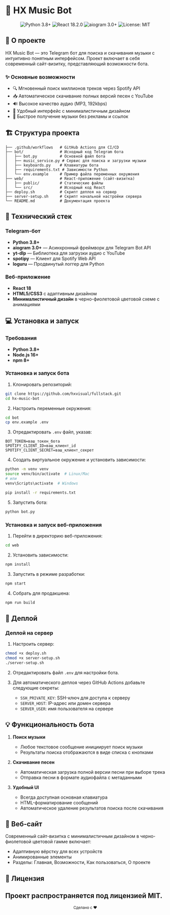 # 🎵 HX Music Bot 

<div align="center">
  <img src="https://img.shields.io/badge/Python-3.8+-blue.svg" alt="Python 3.8+">
  <img src="https://img.shields.io/badge/React-18.2.0-61DAFB.svg" alt="React 18.2.0">
  <img src="https://img.shields.io/badge/aiogram-3.0+-blue.svg" alt="aiogram 3.0+">
  <img src="https://img.shields.io/badge/License-MIT-yellow.svg" alt="License: MIT">
</div>

## 📖 О проекте

HX Music Bot — это Telegram бот для поиска и скачивания музыки с интуитивно понятным интерфейсом. Проект включает в себя современный сайт-визитку, представляющий возможности бота.

### ✨ Основные возможности

- 🔍 Мгновенный поиск миллионов треков через Spotify API
- 📥 Автоматическое скачивание полных версий песен с YouTube
- 🔊 Высокое качество аудио (MP3, 192kbps)
- 📱 Удобный интерфейс с минималистичным дизайном
- 🚀 Быстрое получение музыки без рекламы и ссылок

## 🏗️ Структура проекта

```
├── .github/workflows   # GitHub Actions для CI/CD
├── bot/                # Исходный код Telegram бота
│   ├── bot.py          # Основной файл бота
│   ├── music_service.py # Сервис для поиска и загрузки музыки
│   ├── keyboards.py    # Клавиатуры бота
│   ├── requirements.txt # Зависимости Python
│   └── env.example     # Пример файла переменных окружения
├── web/                # React-приложение (сайт-визитка)
│   ├── public/         # Статические файлы
│   └── src/            # Исходный код React
├── deploy.sh           # Скрипт деплоя на сервер
├── server-setup.sh     # Скрипт начальной настройки сервера
└── README.md           # Документация проекта
```

## 🔧 Технический стек

### Telegram-бот
- **Python 3.8+**
- **aiogram 3.0+** — Асинхронный фреймворк для Telegram Bot API
- **yt-dlp** — Библиотека для загрузки аудио с YouTube
- **spotipy** — Клиент для Spotify Web API
- **loguru** — Продвинутый логгер для Python

### Веб-приложение
- **React 18**
- **HTML5/CSS3** с адаптивным дизайном
- **Минималистичный дизайн** в черно-фиолетовой цветовой схеме с анимациями

## 💻 Установка и запуск

### Требования
- **Python 3.8+**
- **Node.js 16+**
- **npm 8+**

### Установка и запуск бота

1. Клонировать репозиторий:
```bash
git clone https://github.com/hxvisual/fullstack.git
cd hx-music-bot
```

2. Настроить переменные окружения:
```bash
cd bot
cp env.example .env
```

3. Отредактировать `.env` файл, указав:
```
BOT_TOKEN=ваш_токен_бота
SPOTIFY_CLIENT_ID=ваш_клиент_id
SPOTIFY_CLIENT_SECRET=ваш_клиент_секрет
```

4. Создать виртуальное окружение и установить зависимости:
```bash
python -m venv venv
source venv/bin/activate  # Linux/Mac
# или
venv\Scripts\activate  # Windows

pip install -r requirements.txt
```

5. Запустить бота:
```bash
python bot.py
```

### Установка и запуск веб-приложения

1. Перейти в директорию веб-приложения:
```bash
cd web
```

2. Установить зависимости:
```bash
npm install
```

3. Запустить в режиме разработки:
```bash
npm start
```

4. Собрать для продакшена:
```bash
npm run build
```

## 🚀 Деплой

### Деплой на сервер

1. Настроить сервер:
```bash
chmod +x deploy.sh
chmod +x server-setup.sh
./server-setup.sh
```

2. Отредактировать файл `.env` для настройки бота.

3. Для автоматического деплоя через GitHub Actions добавьте следующие секреты:
   - `SSH_PRIVATE_KEY`: SSH-ключ для доступа к серверу
   - `SERVER_HOST`: IP-адрес или домен сервера
   - `SERVER_USER`: имя пользователя на сервере

## 💡 Функциональность бота

1. **Поиск музыки**
   - Любое текстовое сообщение инициирует поиск музыки
   - Результаты поиска отображаются в виде списка с кнопками

2. **Скачивание песен**
   - Автоматическая загрузка полной версии песни при выборе трека
   - Отправка песни в формате аудиофайла с метаданными

3. **Удобный UI**
   - Всегда доступная основная клавиатура
   - HTML-форматирование сообщений
   - Автоматическое удаление результатов поиска после скачивания

## 📱 Веб-сайт

Современный сайт-визитка с минималистичным дизайном в черно-фиолетовой цветовой гамме включает:

- Адаптивную вёрстку для всех устройств
- Анимированные элементы
- Разделы: Главная, Возможности, Как пользоваться, О проекте

## 📝 Лицензия

Проект распространяется под лицензией MIT.
---

<div align="center">
  <sub>Сделано с ❤️</sub>
</div> 